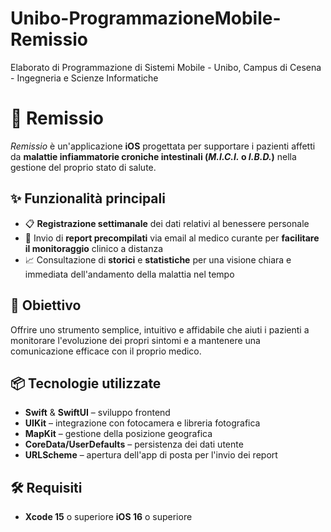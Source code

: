 # Unibo-ProgrammazioneMobile-Remissio
Elaborato di Programmazione di Sistemi Mobile - Unibo, Campus di Cesena - Ingegneria e Scienze Informatiche

# 📱 Remissio

_Remissio_ è un'applicazione **iOS** progettata per supportare i pazienti affetti da **malattie infiammatorie croniche intestinali (_M.I.C.I._ o _I.B.D._)** nella gestione del proprio stato di salute.

## ✨ Funzionalità principali

- 📋 **Registrazione settimanale** dei dati relativi al benessere personale
- 📧 Invio di **report precompilati** via email al medico curante per **facilitare il monitoraggio** clinico a distanza
- 📈 Consultazione di **storici** e **statistiche** per una visione chiara e immediata dell'andamento della malattia nel tempo

## 🎯 Obiettivo

Offrire uno strumento semplice, intuitivo e affidabile che aiuti i pazienti a monitorare l'evoluzione dei propri sintomi e a mantenere una comunicazione efficace con il proprio medico.

## 📦 Tecnologie utilizzate

- **Swift** & **SwiftUI** – sviluppo frontend
- **UIKit** – integrazione con fotocamera e libreria fotografica
- **MapKit** – gestione della posizione geografica
- **CoreData/UserDefaults** – persistenza dei dati utente
- **URLScheme** – apertura dell'app di posta per l'invio dei report

## 🛠️ Requisiti
- **Xcode 15** o superiore
**iOS 16** o superiore
